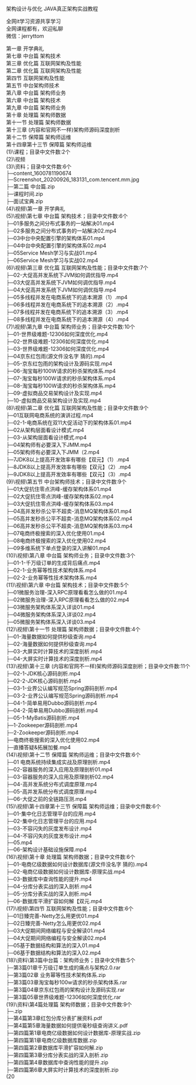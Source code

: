 架构设计与优化 JAVA真正架构实战教程

全网it学习资源共享学习<br>全网课程都有，欢迎私聊<br>微信：jerryttom<br>

第一章 开学典礼<br> 第七章 中台篇 架构技术<br> 第三章 优化篇 互联网架构及性能<br> 第二章 优化篇 互联网架构及性能<br> 第四节 互联网架构及性能<br> 第五节 中台架构师技术<br> 第八章 中台篇 架构师业务<br> 第六章 中台篇 架构技术<br> 第九章 中台篇 架构师业务<br> 第十章 处理篇 架构师数据<br> 第十一节 处理篇 架构师数据<br> 第十三章 (内容和官网不一样)架构师源码深度剖析<br> 第十二节 保障篇 架构师运维<br> 第十四章第十三节 保障篇 架构师运维<br> (1)\课程；目录中文件数:2个<br> (2)\视频<br> (3)\资料；目录中文件数:6个<br> ├─content_1600781190674<br> ├─Screenshot_20200926_183131_com.tencent.mm.jpg<br> ├─第二篇 中台篇.zip<br> ├─课程时间.zip<br> ├─面试宝典.zip<br> (4)\视频\第一章 开学典礼<br> (5)\视频\第七章 中台篇 架构技术；目录中文件数:6个<br> ├─01多服务之间分布式事务的一站解决01.mp4<br> ├─02多服务之间分布式事务的一站解决02.mp4<br> ├─03中台中央配置引擎的架构体系01.mp4<br> ├─04中台中央配置引擎的架构体系02.mp4<br> ├─05Service Mesh学习与实战01.mp4<br> ├─06Service Mesh学习与实战02.mp4<br> (6)\视频\第三章 优化篇 互联网架构及性能；目录中文件数:7个<br> ├─02-大促高并发系统下JVM如何调优指导.mp4<br> ├─03大促高并发系统下JVM如何调优指导.mp4<br> ├─04大促高并发系统下JVM如何调优指导.mp4<br> ├─05多线程并发在电商系统下的追本溯源（1）.mp4<br> ├─06多线程并发在电商系统下的追本溯源（2）.mp4<br> ├─07多线程并发在电商系统下的追本溯源（3）.mp4<br> ├─08多线程并发在电商系统下的追本溯源（4）.mp4<br> (7)\视频\第九章 中台篇 架构师业务；目录中文件数:10个<br> ├─01-世界级难题-12306如何深度优化.mp4<br> ├─02-世界级难题-12306如何深度优化.mp4<br> ├─03-世界级难题-12306如何深度优化.mp4<br> ├─04京东红包雨(源文件没名字 猜的).mp4<br> ├─05-京东红包雨的架构设计及源码实现.mp4<br> ├─06-淘宝每秒100W请求的秒杀架构体系.mp4<br> ├─07-淘宝每秒100W请求的秒杀架构体系.mp4<br> ├─08-淘宝每秒100W请求的秒杀架构体系.mp4<br> ├─09-虚拟商品交易架构设计及实现.mp4<br> ├─10-虚拟商品交易架构设计及实现.mp4<br> (8)\视频\第二章 优化篇 互联网架构及性能；目录中文件数:9个<br> ├─01互联网电商系统的演讲过程.mp4<br> ├─02-1-电商系统在双11大促活动下的架构体系01.mp4<br> ├─02从架构层面看设计模式.mp4<br> ├─03-从架构层面看设计模式.mp4<br> ├─04架构师有必要深入下JMM.mp4<br> ├─05架构师有必要深入下JMM（2.mp4<br> ├─7JDK8以上提高开发效率有哪些【双元】（1）.mp4<br> ├─8JDK8以上提高开发效率有哪些【双元】（2）.mp4<br> ├─9JDK8以上提高开发效率有哪些【双元】（3）.mp4<br> (9)\视频\第五节 中台架构师技术；目录中文件数:9个<br> ├─01大促抗住零点洪峰-缓存架构体系01.mp4<br> ├─02大促抗住零点洪峰-缓存架构体系02.mp4<br> ├─03大促抗住零点洪峰-缓存架构体系03.mp4<br> ├─04高并发秒杀公平不超卖-消息MQ架构体系01.mp4<br> ├─05高并发秒杀公平不超卖-消息MQ架构体系02.mp4<br> ├─06高并发秒杀公平不超卖-消息MQ架构体系03.mp4<br> ├─07电商终极搜索的深入优化使用01.mp4<br> ├─08电商终极搜索的深入优化使用02.mp4<br> ├─09多维系统下单点登录的深入讲解01.mp4<br> (10)\视频\第八章 中台篇 架构师业务；目录中文件数:3个<br> ├─01-1-千万级订单的生成背后痛点.mp4<br> ├─02-1-业务幂等性技术架构体系.mp4<br> ├─02-2-业务幂等性技术架构体系.mp4<br> (11)\视频\第六章 中台篇 架构技术；目录中文件数:5个<br> ├─01微服务治理-深入RPC原理看看怎么做的01.mp4<br> ├─02微服务治理-深入RPC原理看看怎么做的02.mp4<br> ├─03微服务架构体系深入详谈01.mp4<br> ├─04微服务架构体系深入详谈02.mp4<br> ├─05微服务架构体系深入详谈03.mp4<br> (12)\视频\第十一节 处理篇 架构师数据；目录中文件数:4个<br> ├─01-海量数据如何提供秒级查询.mp4<br> ├─02-海量数据如何提供秒级查询.mp4<br> ├─03-大屏实时计算技术的深度剖析.mp4<br> ├─04-大屏实时计算技术的深度剖析.mp4<br> (13)\视频\第十三章 (内容和官网不一样)架构师源码深度剖析；目录中文件数:11个<br> ├─02-1-JDK核心源码剖析.mp4<br> ├─02-2-JDK核心源码剖析.mp4<br> ├─03-1-业界公认编写规范Spring源码剖析.mp4<br> ├─03-2-业界公认编写规范Spring源码剖析.mp4<br> ├─04-1-简单易用Dubbo源码剖析.mp4<br> ├─04-2-简单易用Dubbo源码剖析.mp4<br> ├─05-1-MyBatis源码剖析.mp4<br> ├─1-Zookeeper源码剖析.mp4<br> ├─2-Zookeeper源码剖析.mp4<br> ├─电商终极搜索的深入优化使用02.mp4<br> ├─直播答疑&amp;拓展加餐.mp4<br> (14)\视频\第十二节 保障篇 架构师运维；目录中文件数:6个<br> ├─01 电商系统持续集成实战及原理剖析.mp4<br> ├─02-容器服务的深入应用及原理剖析01.mp4<br> ├─03-容器服务的深入应用及原理剖析02.mp4<br> ├─04-高并发系统分布式调度原理.mp4<br> ├─05-高并发系统分布式调度原理.mp4<br> ├─06-大促之前的全链路压测.mp4<br> (15)\视频\第十四章第十三节 保障篇 架构师运维；目录中文件数:6个<br> ├─01-集中化日志管理平台的应用.mp4<br> ├─02-集中化日志管理平台的应用.mp4<br> ├─03-不容闪失的灰度发布设计.mp4<br> ├─04-不容闪失的灰度发布设计.mp4<br> ├─05.mp4<br> ├─06-架构设计基础设施保障.mp4<br> (16)\视频\第十章 处理篇 架构师数据；目录中文件数:6个<br> ├─01-电商亿级数据如何设计数据库(源文件没名字 猜的).mp4<br> ├─02-电商亿级数据如何设计数据库-原理实战.mp4<br> ├─03-数据库中查询性能的提升.mp4<br> ├─04-分库分表实战的深入剖析.mp4<br> ├─05-分库分表实战的深入剖析.mp4<br> ├─06-数据库平滑扩容如何解【双元.mp4<br> (17)\视频\第四节 互联网架构及性能；目录中文件数:6个<br> ├─01日臻完善-Netty怎么用更优01.mp4<br> ├─02日臻完善-Netty怎么用更优02.mp4<br> ├─03大促期间网络编程与安全解读01.mp4<br> ├─04大促期间网络编程与安全解读02.mp4<br> ├─05基于数据结构和算法的深入01.mp4<br> ├─06基于数据结构和算法的深入02.mp4<br> (18)\资料\第3篇中台篇：架构师业务；目录中文件数:5个<br> ├─第3篇01章千万级订单生成的痛点与架构2.0.rar<br> ├─第3篇02章 业务幂等性技术架构体系.zip<br> ├─第3篇03章淘宝每秒100w请求的秒杀架构体系.rar<br> ├─第3篇04章京东红包雨的架构设计及源码实现.rar<br> ├─第3篇05章世界级难题-12306如何深度优化.rar<br> (19)\资料\第4篇处理篇 架构师数据；目录中文件数:9个<br> ├─.zip<br> ├─第4篇第3章红包分库分表扩展资料.pdf<br> ├─第4篇第5章海量数据如何提供毫秒级查询讲义.pdf<br> ├─第四篇第1章电商亿级数据如何设计数据库-原理实战.zip<br> ├─第四篇第1章电商亿级数据库数据.zip<br> ├─第四篇第2章数据库平滑扩容如何解.zip<br> ├─第四篇第3章分库分表实战的深入剖析.zip<br> ├─第四篇第4章数据库中查询性能的提升.zip<br> ├─第四篇第6章大屏实时计算技术的深度剖析.zip<br> (20